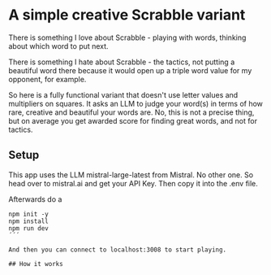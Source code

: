 # A simple creative Scrabble variant

There is something I love about Scrabble - playing with words, thinking about which word to put next.

There is something I hate about Scrabble - the tactics, not putting a beautiful word there because it would open up a triple word value for my opponent, for example.

So here is a fully functional variant that doesn't use letter values and multipliers on squares. It asks an LLM to judge your word(s) in terms of how rare, creative and beautiful your words are. No, this is not a precise thing, but on average you get awarded score for finding great words, and not for tactics.

## Setup

This app uses the LLM mistral-large-latest from Mistral. No other one. So head over to mistral.ai and get your API Key. Then copy it into the .env file.

Afterwards do a
```
npm init -y
npm install
npm run dev
´´´

And then you can connect to localhost:3008 to start playing.

## How it works
